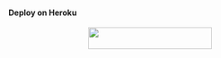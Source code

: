 #### Deploy on Heroku
<p align="center"><a href="https://heroku.com/deploy?template=https://github.com/d4msy/file"> <img src="https://img.shields.io/badge/Deploy%20To%20Heroku-blue?style=for-the-badge&logo=heroku" width="220" height="38.45"/></a></p>
